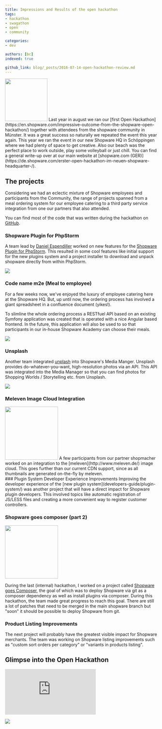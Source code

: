 ```yaml
---
title: Impressions and Results of the open hackathon
tags:
- hackathon
- swagathon
- open
- community

categories:
- dev

authors: [bc]
indexed: true

github_link: blog/_posts/2016-07-14-open-hackathon-review.md
---
```


<img src="/blog/img/open-hackathon-2016/cody_mate.jpg" alt="" width="140" class="is-float-left" />
Last year in august we ran our [first Open Hackathon](https://en.shopware.com/impressive-outcome-from-the-shopware-open-hackathon/) together with attendees from the shopware community in Münster. It was a great success so naturally we repeated the event this year again.
This year we ran the event in our new Shopware HQ in Schöppingen where we had plenty of space to get creative. Also our beach was the perfect place to work outside, play some volleyball or just chill. You can find a general write-up over at our main website at [shopware.com (GER)](https://de.shopware.com/erster-open-hackathon-im-neuen-shopware-headquarter-/).

<div style="clear:both"></div>

## The projects

Considering we had an eclectic mixture of Shopware employees and participants from the Community, the range of projects spanned from a meal ordering system for our employee catering to a third party service integration from one our partners that also attended.

You can find most of the code that was written during the hackathon on [GitHub](https://github.com/ShopwareHackathon).

### Shopware Plugin for PhpStorm
A team lead by [Daniel Espendiller](https://twitter.com/BigHaehnchen) worked on new features for the [Shopware Plugin for PhpStorm](https://plugins.jetbrains.com/plugin/7410?pr=).
This resulted in some cool features like initial support for the new plugins system and a project installer to download and unpack shopware directly from within PhpStorm.

![](/blog/img/open-hackathon-2016/phpstorm-plugin.jpg)

### Code name m2e (Meal to employee)
For a few weeks now, we've enjoyed the luxury of employee catering here at the Shopware HQ. But, up until now, the ordering process has involved a giant spreadsheet in a confluence document (yikes!).

To slimline the whole ordering process a RESTfuel API based on an existing Symfony application was created that is operated with a nice Angular based frontend.
In the future, this application will also be used to so that participants in our in-house Shopware Academy can choose their meals.

![](/blog/img/open-hackathon-2016/m2e_erd.jpg)

### Unsplash
Another team integrated [unplash](https://unsplash.com/) into Shopware's Media Manger. Unsplash provides do-whatever-you-want, high-resolution photos via an API. This API was integrated into the Media Manager so that you can find photos for Shopping Worlds / Storytelling etc. from Unsplash.

![](/blog/img/open-hackathon-2016/unsplash.png)
<div style="clear:both"></div>

### Meleven Image Cloud Integration
<img src="/blog/img/open-hackathon-2016/meleven-logo.png" class="is-float-left" style="width:175px" />
A few participants from our partner shopmacher worked on an integration to the [meleven](http://www.meleven.de/) image cloud. This goes further than our current CDN support, since as all thumbnails are generated on-the-fly by meleven.

<div style="clear:both"></div>
### Plugin System Developer Experience Improvements
Improving the developer experience of the [new plugin system](developers-guide/plugin-system/) was another project that will have a direct impact for Shopware plugin developers. This involved topics like automatic registration of JS/LESS files and creating a more convenient way to register customer controllers.

### Shopware goes composer (part 2)
<img src="/blog/img/open-hackathon-2016/logo-composer-transparent4.png" class="is-float-left" style="width:175px" />

During the last (internal) hackathon, I worked on a project called [Shopware goes Composer](/blog/2016/02/11/projects-of-the-first-internal-hackathon-in-2016/#shopware-goes-composer), the goal of which was to deploy Shopware via git as a composer dependency as well as install plugins via composer. During this hackathon, the team made great progress to reach this goal. There are still a lot of patches that need to be merged in the main shopware branch but "soon" it should be possible to deploy Shopware from git.

<div style="clear:both"></div>

### Product Listing Improvements
The next project will probably have the greatest visible impact for Shopware merchants. The team was working on Shopware listing improvements such as "custom sort orders per category" or "variants in products listing".

## Glimpse into the Open Hackathon

<div class="video-container">
<iframe class="youtube--frame"
        src="https://www.youtube-nocookie.com/embed/u6I3VcJUqfQ?rel=0&amp;controls={$controls}&amp;showinfo={$showinfo}"
        frameborder="0"
        allowfullscreen>
</iframe>
</div>

![](/blog/img/open-hackathon-2016/breakfast.jpg)


